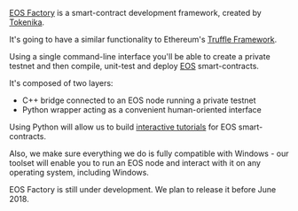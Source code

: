 [EOS Factory](http://eosfactory.io/) is a smart-contract development framework, created by [Tokenika](https://tokenika.io).

It's going to have a similar functionality to Ethereum's [Truffle Framework](http://truffleframework.com/).

Using a single command-line interface you'll be able to create a private testnet and then compile, unit-test and deploy [EOS](https://eos.io/) smart-contracts.

It's composed of two layers:
- C++ bridge connected to an EOS node running a private testnet
- Python wrapper acting as a convenient human-oriented interface

Using Python will allow us to build [interactive tutorials](http://eosfactory.io/sphinx/) for EOS smart-contracts.

Also, we make sure everything we do is fully compatible with Windows - our toolset will enable you to run an EOS node and interact with it on any operating system, including Windows.

EOS Factory is still under development. We plan to release it before June 2018.
